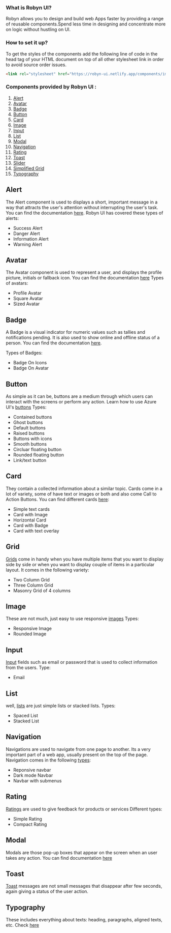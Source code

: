 ### What is Robyn UI?
Robyn allows you to design and build web Apps faster by providing a range of reusable components.Spend less time in designing and concentrate more on logic without hustling on UI.

### How to set it up?
To get the styles of the components add the following line of code in the head tag of your HTML document on top of all other stylesheet link in order to avoid source order issues.
```html
<link rel="stylesheet" href="https://robyn-ui.netlify.app/components/import.css">
```

### Components provided by Robyn UI :
1.  [Alert](#alert)
2.  [Avatar](#avatar)
3.  [Badge](#badge)
4.  [Button](#button)
5.  [Card](#card)
6.  [Image](#image)
7.  [Input](#input)
8.  [List](#list)
9.  [Modal](#modal)
10. [Navigation](#navigation)
11. [Rating](#rating)
12. [Toast](#toast)
13. [Slider](#slider)
14. [Simplified Grid](#Grid)
15. [Typography](#typography)

## Alert
The Alert component is used to displays a short, important message in a way that attracts the user's attention without interrupting the user's task.
You can find the documentation [here](https://robyn-ui.netlify.app/components/alert/alert.html).
Robyn UI has covered these types of alerts:
- Success Alert
- Danger Alert
- Information Alert
- Warning Alert

## Avatar
The Avatar component is used to represent a user, and displays the profile picture, initials or fallback icon.
You can find the documentation [here](https://robyn-ui.netlify.app/components/avatar/avatar.html)
Types of avatars:
- Profile Avatar
- Square Avatar
- Sized Avatar

## Badge
A Badge is a visual indicator for numeric values such as tallies and notifications pending. It is also used to show online and offline status of a person.
You can find the documentation [here](https://robyn-ui.netlify.app/components/badge/badge.html).

Types of Badges:
- Badge On Icons
- Badge On Avatar

## Button
As simple as it can be, buttons are a medium through which users can interact with the screens or perform any action.
Learn how to use Azure UI's [buttons](https://azure-ui.netlify.app/components/button/button.html)
Types:
- Contained buttons
- Ghost buttons
- Default buttons
- Raised buttons
- Buttons with icons
- Smooth buttons
- Circluar floating button
- Rounded floating button
- Link/text button

## Card
They contain a collected information about a similar topic. Cards come in a lot of variety, some of have text or images or both and also come Call to Action Buttons.
You can find different cards [here](https://azure-ui.netlify.app/components/card/card.html):
- Simple text cards
- Card with Image
- Horizontal Card
- Card with Badge
- Card with text overlay

## Grid
[Grids](https://azure-ui.netlify.app/components/grid/grid.html) come in handy when you have multiple items that you want to display side by side or when you want to display couple of items in a particular layout.
It comes in the following variety:
 - Two Column Grid
 - Three Column Grid
 - Masonry Grid of 4 columns

## Image
These are not much, just easy to use responsive [images](https://azure-ui.netlify.app/components/image/image.html)
Types:
- Responsive Image
- Rounded Image


## Input
[Input](https://azure-ui.netlify.app/components/input/input.html) fields such as email or password that is used to collect information from the users.
Type:
- Email

## List
well, [lists](https://azure-ui.netlify.app/components/list/list.html) are just simple lists or stacked lists.
Types:
- Spaced List
- Stacked List

## Navigation
Navigations are used to navigate from one page to another. Its a very important part of a web app, usually present on the top of the page.
Navigation comes in the following [types](https://azure-ui.netlify.app/components/nav/doc-nav.html):
- Reponsive navbar
- Dark mode Navbar
- Navbar with submenus

## Rating
[Ratings](https://azure-ui.netlify.app/components/rating/rating.html) are used to give feedback for products or services
Different types:
- Simple Rating
- Compact Rating

## Modal 
Modals are those pop-up boxes that appear on the screen when an user takes any action.
You can find documentation [here](https://azure-ui.netlify.app/components/modal/modal.html)

## Toast
[Toast](https://azure-ui.netlify.app/components/toast/toast.html) messages are not small messages that disappear after few seconds, again giving a status of the user action.

## Typography
These includes everything about texts: heading, paragraphs, aligned texts, etc.
Check [here](https://azure-ui.netlify.app/components/text/text.html)
